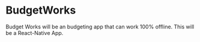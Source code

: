# BudgetWorks
Budget Works will be an budgeting app that can work 100% offline. This will be a React-Native App.
